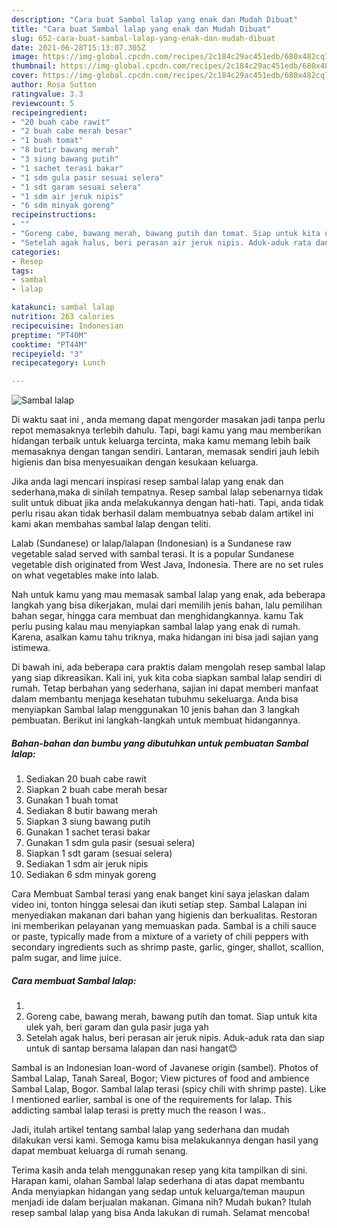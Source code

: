```yaml
---
description: "Cara buat Sambal lalap yang enak dan Mudah Dibuat"
title: "Cara buat Sambal lalap yang enak dan Mudah Dibuat"
slug: 652-cara-buat-sambal-lalap-yang-enak-dan-mudah-dibuat
date: 2021-06-28T15:13:07.305Z
image: https://img-global.cpcdn.com/recipes/2c184c29ac451edb/680x482cq70/sambal-lalap-foto-resep-utama.jpg
thumbnail: https://img-global.cpcdn.com/recipes/2c184c29ac451edb/680x482cq70/sambal-lalap-foto-resep-utama.jpg
cover: https://img-global.cpcdn.com/recipes/2c184c29ac451edb/680x482cq70/sambal-lalap-foto-resep-utama.jpg
author: Rosa Sutton
ratingvalue: 3.3
reviewcount: 5
recipeingredient:
- "20 buah cabe rawit"
- "2 buah cabe merah besar"
- "1 buah tomat"
- "8 butir bawang merah"
- "3 siung bawang putih"
- "1 sachet terasi bakar"
- "1 sdm gula pasir sesuai selera"
- "1 sdt garam sesuai selera"
- "1 sdm air jeruk nipis"
- "6 sdm minyak goreng"
recipeinstructions:
- ""
- "Goreng cabe, bawang merah, bawang putih dan tomat. Siap untuk kita ulek yah, beri garam dan gula pasir juga yah"
- "Setelah agak halus, beri perasan air jeruk nipis. Aduk-aduk rata dan siap untuk di santap bersama lalapan dan nasi hangat😊"
categories:
- Resep
tags:
- sambal
- lalap

katakunci: sambal lalap 
nutrition: 263 calories
recipecuisine: Indonesian
preptime: "PT40M"
cooktime: "PT44M"
recipeyield: "3"
recipecategory: Lunch

---
```



![Sambal lalap](https://img-global.cpcdn.com/recipes/2c184c29ac451edb/680x482cq70/sambal-lalap-foto-resep-utama.jpg)

Di waktu  saat ini , anda memang dapat mengorder masakan jadi tanpa perlu repot memasaknya terlebih dahulu. Tapi, bagi kamu yang mau memberikan hidangan terbaik untuk keluarga tercinta, maka kamu memang lebih baik memasaknya dengan tangan sendiri. Lantaran, memasak sendiri jauh lebih higienis dan bisa menyesuaikan dengan kesukaan keluarga.

Jika anda lagi mencari inspirasi resep sambal lalap yang enak dan sederhana,maka di sinilah tempatnya. Resep sambal lalap  sebenarnya tidak sulit untuk dibuat jika anda melakukannya dengan hati-hati. Tapi, anda tidak perlu risau akan tidak berhasil dalam membuatnya 
sebab dalam artikel ini kami akan membahas sambal lalap dengan teliti.  

Lalab (Sundanese) or lalap/lalapan (Indonesian) is a Sundanese raw vegetable salad served with sambal terasi. It is a popular Sundanese vegetable dish originated from West Java, Indonesia. There are no set rules on what vegetables make into lalab.

Nah untuk kamu yang mau memasak sambal lalap yang enak, ada beberapa langkah yang bisa dikerjakan, mulai dari memilih jenis bahan, lalu pemilihan bahan segar, hingga cara membuat dan menghidangkannya. kamu Tak perlu pusing kalau mau menyiapkan sambal lalap yang enak di rumah. Karena, asalkan kamu  tahu triknya, maka hidangan ini bisa jadi sajian yang istimewa.

Di bawah ini, ada beberapa cara praktis  dalam mengolah resep sambal lalap yang siap dikreasikan. Kali ini, yuk kita coba siapkan sambal lalap sendiri di rumah. Tetap berbahan yang sederhana, sajian ini dapat memberi manfaat dalam membantu menjaga kesehatan tubuhmu sekeluarga. Anda bisa menyiapkan Sambal lalap menggunakan 10 jenis bahan dan 3 langkah pembuatan. Berikut ini langkah-langkah untuk membuat hidangannya.

<!--inarticleads1-->

##### Bahan-bahan dan bumbu yang dibutuhkan untuk pembuatan Sambal lalap:

1. Sediakan 20 buah cabe rawit
1. Siapkan 2 buah cabe merah besar
1. Gunakan 1 buah tomat
1. Sediakan 8 butir bawang merah
1. Siapkan 3 siung bawang putih
1. Gunakan 1 sachet terasi bakar
1. Gunakan 1 sdm gula pasir (sesuai selera)
1. Siapkan 1 sdt garam (sesuai selera)
1. Sediakan 1 sdm air jeruk nipis
1. Sediakan 6 sdm minyak goreng


Cara Membuat Sambal terasi yang enak banget kini saya jelaskan dalam video ini, tonton hingga selesai dan ikuti setiap step. Sambal Lalapan ini menyediakan makanan dari bahan yang higienis dan berkualitas. Restoran ini memberikan pelayanan yang memuaskan pada. Sambal is a chili sauce or paste, typically made from a mixture of a variety of chili peppers with secondary ingredients such as shrimp paste, garlic, ginger, shallot, scallion, palm sugar, and lime juice. 

<!--inarticleads2-->

##### Cara membuat Sambal lalap:

1. 
1. Goreng cabe, bawang merah, bawang putih dan tomat. Siap untuk kita ulek yah, beri garam dan gula pasir juga yah
1. Setelah agak halus, beri perasan air jeruk nipis. Aduk-aduk rata dan siap untuk di santap bersama lalapan dan nasi hangat😊


Sambal is an Indonesian loan-word of Javanese origin (sambel). Photos of Sambal Lalap, Tanah Sareal, Bogor; View pictures of food and ambience Sambal Lalap, Bogor. Sambal lalap terasi (spicy chili with shrimp paste). Like I mentioned earlier, sambal is one of the requirements for lalap. This addicting sambal lalap terasi is pretty much the reason I was.. 

Jadi, itulah artikel tentang  sambal lalap  yang sederhana dan mudah dilakukan versi kami. Semoga kamu bisa melakukannya dengan hasil yang dapat membuat keluarga di rumah senang. 

Terima kasih anda telah menggunakan resep yang kita tampilkan di sini. Harapan kami, olahan  Sambal lalap sederhana di atas dapat membantu Anda menyiapkan hidangan yang sedap untuk keluarga/teman maupun menjadi ide dalam berjualan makanan. Gimana nih? Mudah bukan? Itulah resep sambal lalap yang bisa Anda lakukan di rumah. Selamat mencoba!


